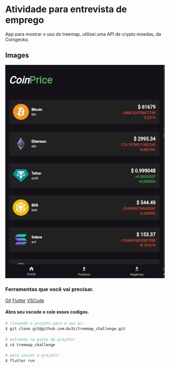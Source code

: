 # Atividade para entrevista de emprego

App para mostrar o uso do treemap, utilizei uma API de crypto moedas, da Coingecko.

## Images

![app](app.gif)


### Ferramentas que você vai precisar.

[Git](https://git-scm.com)
[Flutter](https://docs.flutter.dev/get-started/install)
[VSCode](https://code.visualstudio.com/)

#### Abra seu vscode e cole esses codigos.

```bash
# clonando o projeto para o seu pc:
$ git clone git@github.com:Av3z/treemap_challenge.git

# entrando na pasta do projeto:
$ cd treemap_challenge

# para inciar o projeto:
$ flutter run
